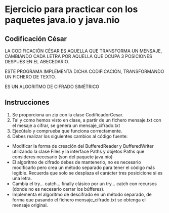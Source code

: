 # Ejercicio para practicar con los paquetes java.io y java.nio

## Codificación César

LA CODIFICACIÓN CÉSAR ES AQUELLA QUE TRANSFORMA UN MENSAJE, CAMBIANDO CADA LETRA POR AQUELLA QUE OCUPA 3 POSICIONES DESPUÉS EN EL ABECEDARIO.

ESTE PROGRAMA IMPLEMENTA DICHA CODIFICACIÓN, TRANSFORMANDO UN FICHERO DE TEXTO.

ES UN ALGORITMO DE CIFRADO SIMÉTRICO

## Instrucciones

1. Se proporciona un zip con la clase CodificadorCesar.
2. Tal y como hemos visto en clase, a partir de un fichero mensaje.txt con el mesaje a cifrar, se genera un mensaje_cifrado.txt
3. Ejecútalo y comprueba que funciona correctamente.
4. Debes realizar los siguientes cambios al código fuente:
  - Modificar la forma de creación del BufferedReader y BufferedWriter utilizando la clase Files y la interface Paths y objetos Paths que consideres necesario (son del paquete java.nio)
  - El algoritmo de cifrado debes de mantenerlo, no es necesario modificarlo pero crea un método separado para tener el código más legible. Recuerda que solo se desplaza el carácter tres posicicione si es una letra.
  - Cambia el try... catch... finally clásico por un try... catch con recursos (donde no es necesario cerrar los búfferes).
  - Implementa el algoritmo de descifrado en un método separado, de forma que pasando el fichero mensaje_cifrado.txt se obtenga el mensaje original.
  
  
